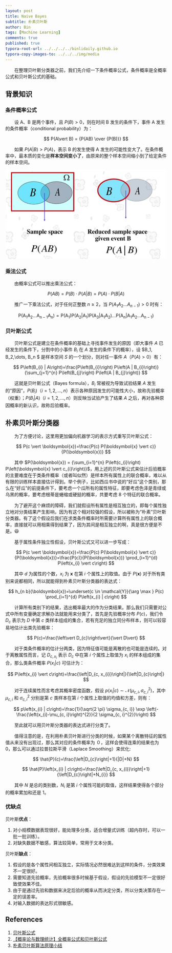 ```yaml
---
layout: post
title: Naive Bayes
subtitle: 朴素贝叶斯
author: Bin
tags: [Machine Learning]
comments: true
published: true
typora-root-url: ../../../../binlidaily.github.io
typora-copy-images-to: ../../../img/media
---
```


　　在整理贝叶斯分类器之前，我们先介绍一下条件概率公式，条件概率是全概率公式和贝叶斯公式的基础。

## 背景知识
### 条件概率公式
　　设 A、B 是两个事件，且 $P(B)>0$，则在时间 B 发生的条件下，事件 A 发生的条件概率（conditional probability）为：

$$
P(A\vert B) = {P(AB) \over {P(B)}}
$$

　　如果 $P(A\vert B) \gt P(A)$，表示 B 的发生使得 A 发生的可能性变大了。在条件概率中，最本质的变化是**样本空间变小了**，由原来的整个样本空间缩小到了给定条件的样本空间。

<p align="center">
  <img width="500" height="" src="/img/media/15577342647670.jpg">
</p>

### 乘法公式
　　由概率公式可以推出乘法公式：

$$
P(A B)=P(B) \cdot P(A \vert B)=P(A) \cdot P(B \vert A)
$$

　　推广一下乘法公式，对于任何正整数 $n\ge 2$，当 $P(A_1 A_2 \ldots A_{n-1}) > 0$ 时有：

$$
\mathrm{P}\left(\mathrm{A}_{1} \mathrm{A}_{2} \ldots \mathrm{A}_{\mathrm{n}-1} \mathrm{A}_{\mathrm{n}}\right)=\mathrm{P}\left(\mathrm{A}_{1}\right) \mathrm{P}\left(\mathrm{A}_{2} \vert \mathrm{A}_{1}\right) \mathrm{P}\left(\mathrm{A}_{3} \vert \mathrm{A}_{1} \mathrm{A}_{2}\right) \ldots \mathrm{P}\left(\mathrm{A}_{\mathrm{n}} \vert \mathrm{A}_{1} \mathrm{A}_{2} \ldots \mathrm{A}_{\mathrm{n}-1}\right)
$$

### 贝叶斯公式
　　贝叶斯公式是建立在条件概率的基础上寻找事件发生的原因（即大事件 $A$ 已经发生的条件下，分割中的小事件 $B_i$ 在 $A$ 发生的条件下的概率），设 $B_1, B_2,\dots, B_n $ 是样本空间 $S$ 的一个划分，则对任一事件 $A$（$P(A)>0$）有：

$$
P\left(B_{i} | A\right)=\frac{P\left(B_{i}\right) P\left(A | B_{i}\right)}{\sum_{j=1}^{n} P\left(B_{j}\right) P\left(A | B_{j}\right)}
$$

　　这就是贝叶斯公式（Bayes formula），$B_i$ 常被视为导致试验结果 $A$ 发生的“原因”，$P(B_i)$（$i=1,2,\dots, n$）表示各种原因发生的可能性大小，故称先验概率（权重）；$P(B_i\vert A)$（$i=1,2,\dots, n$）则反映当试验产生了结果 $A$ 之后，再对各种原因概率的新认识，故称后验概率。

## 朴素贝叶斯分类器
　　为了方便讨论，这里用更加偏向机器学习的表示方式重写贝叶斯公式：

$$
P(c \vert \boldsymbol{x})=\frac{P(c) P(\boldsymbol{x} \vert c)}{P(\boldsymbol{x})}
$$

　　其中 $P(\boldsymbol{x}) = {\sum_{i=1}^{n} P\left(c_{i}\right) P\left(\boldsymbol{x} \vert  c_{i}\right)}$，用上述的贝叶斯公式来估计后验概率的主要难度在于类条件概率（或者叫似然）是样本所有属性上的联合概率，难以从有限的训练样本直接估计得到。举个例子，比如西瓜书中说的“好瓜”这个类别，那么在“好瓜”的前提条件下，要考虑一个瓜所有的属性特征，即要考虑色泽是青绿或乌黑的概率，要考虑根蒂是蜷缩或硬挺的概率，共要考虑 8 个特征的联合概率。

　　为了避开这个麻烦的障碍，我们就假设所有属性是相互独立的，即每个属性独立地对分类结果产生影响，因为有这个相对较强的假设，所以被称为“朴素”贝叶斯分类器。有了这个假设后我们在求类条件概率时所需要计算所有属性上的联合概率，直接就可以用相乘得到结果了，因为其间是相互独立的啊，真是很方便是不是。😆

　　基于属性条件独立性假设，贝叶斯公式又可以进一步写成：

$$
P(c \vert \boldsymbol{x})=\frac{P(c) P(\boldsymbol{x} \vert c)}{P(\boldsymbol{x})}=\frac{P(c)}{P(\boldsymbol{x})} \prod_{i=1}^{d} P\left(x_{i} \vert c\right)
$$

　　其中 $d$ 为属性的个数，$x_i$ 为 $\boldsymbol{x}$ 在第 $i$ 个属性上的取值。由于 $P(\boldsymbol{x})$ 对于所有类别来说都相同，所以就能得到朴素贝叶斯分类器的表达式：

$$
h_{n b}(\boldsymbol{x})=\underset{c \in \mathcal{Y}}{\arg \max } P(c) \prod_{i=1}^{d} P\left(x_{i} | c\right)
$$

　　计算所有类别下的结果，选出概率最大的作为分类结果。那么我们只需要对公式中所有变量确定求解办法就能用来分类了，首先是先验概率分布 $P(c)$，我们令 $D_c$ 表示为 $D$ 中第 $c$ 类样本组成的集合，若有充足的独立同分布样本，则可以较容易地估计出类先验概率：

$$
P(c)=\frac{\left\vert D_{c}\right\vert}{\vert D\vert}
$$

　　对于类条件概率的估计分两类，因为特征值可能是离散的也可能是连续的。对于离散属性而言，记 $D_{c,x_i}$ 表示 $D_c$ 中在第 $i$ 个属性上取值为 $x_i$ 的样本组成的集合，那么类条件概率 $P(x_i \vert c)$ 可估计为：

$$
P\left(x_{i} \vert c\right)=\frac{\left|D_{c, x_{i}}\right|}{\left|D_{c}\right|}
$$

　　对于连续属性而言考虑其概率密度函数，假设 $p\left(x_{i} \vert c\right) \sim \mathcal{N}\left(\mu_{c, i}, \sigma_{c, i}^{2}\right)$，其中 $\mu_{c, i}$ 和 $\sigma_{c, i}^{2}$ 分别是第 $c$ 类样本在第 $i$ 个属性上取值的均值和方差，则有：

$$
p\left(x_{i} | c\right)=\frac{1}{\sqrt{2 \pi} \sigma_{c, i}} \exp \left(-\frac{\left(x_{i}-\mu_{c, i}\right)^{2}}{2 \sigma_{c, i}^{2}}\right)
$$

　　至此就可以用贝叶斯分类器的表达式进行分类了。


　　值得注意的是，在利用朴素贝叶斯进行分类的时候，如果某个离散特征的属性值从来没有出现过，那么其对应的条件概率为 ０，这样会使得连乘的结果也为 0，那么可以通过拉普拉斯平滑（Laplace Smoothing）来优化:

$$
\hat{P}(c)=\frac{\left|D_{c}\right|+1}{|D|+N}
$$

$$
\hat{P}\left(x_{i} | c\right)=\frac{\left|D_{c, x_{i}}\right|+1}{\left|D_{c}\right|+N_{i}}
$$

　　其中 $N$ 是总的类别数，$N_i$ 是第 $i$ 个属性可能的取值，这样结果使得各个部分的概率累加和还是 1。
### 优缺点
贝叶斯**优点**：
1. 对小规模数据表现很好，能处理多分类，适合增量式训练（超内存时，可以一批一批训练）。
2. 对缺失数据不敏感，算法较简单，常用于文本分类。

贝叶斯**缺点**：
1. 假设的是各个属性间相互独立，实际情况必然很难达到这样的条件，分类效果不一定很好。
2. 需要知道先验概率，先验概率很多时候基于假设，假设的先验模型不一定很好致使效果不佳。
3. 由于是通过先验和数据来决定后验的概率从而决定分类，所以分类决策存在一定的误差率。
4. 对输入数据的表达形式很敏感。


## References
1. [贝叶斯公式](http://www.cnblogs.com/elaron/archive/2012/10/25/2739236.html)
2. [【概率论与数理统计】全概率公式和贝叶斯公式](https://www.cnblogs.com/Belter/p/5923828.html)
3. [朴素贝叶斯算法原理小结](https://www.cnblogs.com/pinard/p/6069267.html)